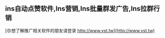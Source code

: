 ## **ins自动点赞软件,Ins营销,Ins批量群发广告,Ins拉群行销**

[😍想了解推广相关软件的朋友请登录 http://www.vst.tw](http://www.vst.tw)



